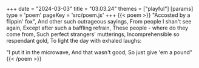 +++
date = "2024-03-03"
title = "03.03.24"
themes = ["playful"]
[params]
  type = 'poem'
  pageKey = 'src/poem.js'
+++
{{< poem >}}
"Accosted by a flippin' fox",
And other such outrageous sayings,
From people I shan't see again,
Except after such a baffling refrain,
These people - where do they come from,
Such perfect strangers' mutterings,
Incomprehensible so respendant gold,
To light the day with exhaled laughs:

"I put it in the microwave,
And that wasn't good,
So just give 'em a pound"
{{< /poem >}}